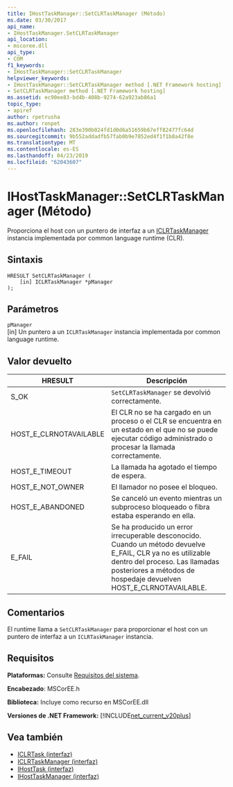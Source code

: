 ```yaml
---
title: IHostTaskManager::SetCLRTaskManager (Método)
ms.date: 03/30/2017
api_name:
- IHostTaskManager.SetCLRTaskManager
api_location:
- mscoree.dll
api_type:
- COM
f1_keywords:
- IHostTaskManager::SetCLRTaskManager
helpviewer_keywords:
- IHostTaskManager::SetCLRTaskManager method [.NET Framework hosting]
- SetCLRTaskManager method [.NET Framework hosting]
ms.assetid: ec90ee83-bd4b-408b-9274-62a923ab86a1
topic_type:
- apiref
author: rpetrusha
ms.author: ronpet
ms.openlocfilehash: 283e390b024fd1d0d6a51659b67eff82477fc64d
ms.sourcegitcommit: 9b552addadfb57fab0b9e7852ed4f1f1b8a42f8e
ms.translationtype: MT
ms.contentlocale: es-ES
ms.lasthandoff: 04/23/2019
ms.locfileid: "62043607"
---
```

# <a name="ihosttaskmanagersetclrtaskmanager-method"></a>IHostTaskManager::SetCLRTaskManager (Método)
Proporciona el host con un puntero de interfaz a un [ICLRTaskManager](../../../../docs/framework/unmanaged-api/hosting/iclrtaskmanager-interface.md) instancia implementada por common language runtime (CLR).  
  
## <a name="syntax"></a>Sintaxis  
  
```  
HRESULT SetCLRTaskManager (  
    [in] ICLRTaskManager *pManager  
);  
```  
  
## <a name="parameters"></a>Parámetros  
 `pManager`  
 [in] Un puntero a un `ICLRTaskManager` instancia implementada por common language runtime.  
  
## <a name="return-value"></a>Valor devuelto  
  
|HRESULT|Descripción|  
|-------------|-----------------|  
|S_OK|`SetCLRTaskManager` se devolvió correctamente.|  
|HOST_E_CLRNOTAVAILABLE|El CLR no se ha cargado en un proceso o el CLR se encuentra en un estado en el que no se puede ejecutar código administrado o procesar la llamada correctamente.|  
|HOST_E_TIMEOUT|La llamada ha agotado el tiempo de espera.|  
|HOST_E_NOT_OWNER|El llamador no posee el bloqueo.|  
|HOST_E_ABANDONED|Se canceló un evento mientras un subproceso bloqueado o fibra estaba esperando en ella.|  
|E_FAIL|Se ha producido un error irrecuperable desconocido. Cuando un método devuelve E_FAIL, CLR ya no es utilizable dentro del proceso. Las llamadas posteriores a métodos de hospedaje devuelven HOST_E_CLRNOTAVAILABLE.|  
  
## <a name="remarks"></a>Comentarios  
 El runtime llama a `SetCLRTaskManager` para proporcionar el host con un puntero de interfaz a un `ICLRTaskManager` instancia.  
  
## <a name="requirements"></a>Requisitos  
 **Plataformas:** Consulte [Requisitos del sistema](../../../../docs/framework/get-started/system-requirements.md).  
  
 **Encabezado**: MSCorEE.h  
  
 **Biblioteca:** Incluye como recurso en MSCorEE.dll  
  
 **Versiones de .NET Framework:** [!INCLUDE[net_current_v20plus](../../../../includes/net-current-v20plus-md.md)]  
  
## <a name="see-also"></a>Vea también

- [ICLRTask (interfaz)](../../../../docs/framework/unmanaged-api/hosting/iclrtask-interface.md)
- [ICLRTaskManager (interfaz)](../../../../docs/framework/unmanaged-api/hosting/iclrtaskmanager-interface.md)
- [IHostTask (interfaz)](../../../../docs/framework/unmanaged-api/hosting/ihosttask-interface.md)
- [IHostTaskManager (interfaz)](../../../../docs/framework/unmanaged-api/hosting/ihosttaskmanager-interface.md)
